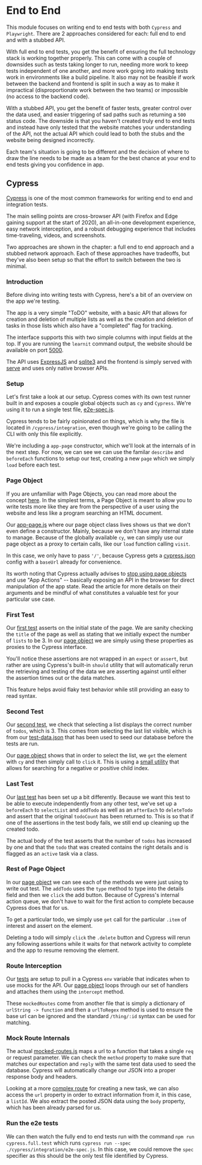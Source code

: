 # End to End

This module focuses on writing end to end tests with both `Cypress` and `Playwright`. There are 2 approaches considered
for each: full end to end and with a stubbed API.

With full end to end tests, you get the benefit of ensuring the full technology stack is working together properly. This
can come with a couple of downsides such as tests taking longer to run, needing more work to keep tests independent of
one another, and more work going into making tests work in environments like a build pipeline. It also may not be
feasible if work between the backend and frontend is split in such a way as to make it impractical (disproportionate
work between the two teams) or impossible (no access to the backend code).

With a stubbed API, you get the benefit of faster tests, greater control over the data used, and easier triggering of
sad paths such as returning a `500` status code. The downside is that you haven't created truly end to end tests and
instead have only tested that the website matches your understanding of the API, not the actual API which could lead
to both the stubs and the website being designed incorrectly.

Each team's situation is going to be different and the decision of where to draw the line needs to be made as a team
for the best chance at your end to end tests giving you confidence in app.

## Cypress

[Cypress](https://www.cypress.io/) is one of the most common frameworks for writing end to end and integration tests.

The main selling points are cross-browser API (with Firefox and Edge gaining support at the start of 2020), an all-in-one
development experience, easy network interception, and a robust debugging experience that includes time-traveling, videos,
and screenshots.

Two approaches are shown in the chapter: a full end to end approach and a stubbed network approach. Each of these approaches
have tradeoffs, but they've also been setup so that the effort to switch between the two is minimal.

### Introduction

Before diving into writing tests with Cypress, here's a bit of an overview on the app we're testing.

The app is a very simple "ToDO" website, with a basic API that allows for creation and deletion of multiple
lists as well as the creation and deletion of tasks in those lists which also have a "completed" flag for tracking.

The interface supports this with two simple columns with input fields at the top. If you are running the `learnit`
command output, the website should be available on port [5000](http://localhost:5000).

The API uses [ExpressJS](https://expressjs.com/) and [sqlite3](https://www.npmjs.com/package/sqlite3) and the frontend is simply
served with [serve](https://www.npmjs.com/package/serve) and uses only native browser APIs.

### Setup

Let's first take a look at our setup. Cypress comes with its own test runner built in and exposes a couple
global objects such as `cy` and `Cypress`. We're using it to run a single test file, [e2e-spec.js](/EndtoEnd/cypress/integration/e2e-spec.js#L1-13).

Cypress tends to be fairly opinionated on things, which is why the file is located in `/cypress/integration`, even
though we're going to be calling the CLI with only this file explicitly.

We're including a `app-page` constructor, which we'll look at the internals of in the next step. For now, we can see we
can use the familar `describe` and `beforeEach` functions to setup our test, creating a new `page` which we simply
`load` before each test.

### Page Object

If you are unfamiliar with Page Objects, you can read more about the concept [here](https://martinfowler.com/bliki/PageObject.html). In the simplest
terms, a Page Object is meant to allow you to write tests more like they are from the perspective of a user using the website and less like a
program searching an HTML document.

Our [app-page.js](/EndtoEnd/cypress/app-page.js#L6-15) where our page object class lives shows us that we don't even define a constructor. Mainly,
because we don't have any internal state to manage. Because of the globally available `cy`, we can simply use our page object as a proxy to
certain calls, like our `load` function calling `visit`.

In this case, we only have to pass `'/'`, because Cypress gets a [cypress.json](/EndtoEnd/cypress.json#L1-4) config with a `baseUrl` already for convenience.

Its worth noting that Cypress actually advises to [stop using page objects](https://www.cypress.io/blog/2019/01/03/stop-using-page-objects-and-start-using-app-actions/)
and use "App Actions" -- basically exposing an API in the browser for direct manipulation of the app state. Read the article for more details
on their arguments and be mindful of what constitutes a valuable test for your particular use case.

### First Test

Our [first test](/EndtoEnd/cypress/integration/e2e-spec.js#L15-18) asserts on the initial state of the page.
We are sanity checking the `title` of the page as well as stating that we initially expect the number of `lists` to
be 3. In our [page object](/EndtoEnd/cypress/app-page.js#L17-23) we are simply using these properties as
proxies to the Cypress interface.

You'll notice these assertions are not wrapped in an `expect` or `assert`, but rather are using Cypress's built-in
`should` utility that will automatically rerun the retrieving and testing of the data we are asserting against until
either the assertion times out or the data matches.

This feature helps avoid flaky test behavior while still providing an easy to read syntax.

### Second Test

Our [second test](/EndtoEnd/cypress/integration/e2e-spec.js#L20-24), we check that selecting a list displays the correct
number of `todos`, which is 3. This comes from selecting the last list visible, which is from our [test-data.json](/EndtoEnd/test-data.json#L1-12)
that has been used to seed our database before the tests are run.

Our [page object](/EndtoEnd/cypress/app-page.js#L25-31) shows that in order to select the list, we `get` the element with `cy` and then
simply call to `click` it. This is using a [small utility](/EndtoEnd/cypress/app-page.js#L3-3) that allows for searching for a
negative or positive child index.

### Last Test

Our [last test](/EndtoEnd/cypress/integration/e2e-spec.js#L26-51) has been set up a bit differently. Because we
want this test to be able to execute independently from any other test, we've set up a `beforeEach` to `selectList`
and `addTodo` as well as an `afterEach` to `deleteTodo` and assert that the original `todoCount` has been
returned to. This is so that if one of the assertions in the test body fails, we still end up cleaning up the
created todo.

The actual body of the test asserts that the number of `todos` has increased by one and that the `todo` that
was created contains the right details and is flagged as an `active` task via a class.
### Rest of Page Object

In our [page object](/EndtoEnd/cypress/app-page.js#L33-44) we can see each of the methods we were just using to
write out test. The `addTodo` uses the `type` method to type into the details field and then we `click` the add
button. Because of Cypress's internal action queue, we don't have to wait for the first action to complete because
Cypress does that for us.

To get a particular todo, we simply use `get` call for the particular `.item` of interest and assert on the element.

Deleting a todo will simply `click` the `.delete` button and Cypress will rerun any following assertions while
it waits for that network activity to complete and the app to resume removing the element.

### Route Interception

Our [tests](/EndtoEnd/cypress/integration/e2e-spec.js#L7-13) are setup to pull in a Cypress `env` variable that indicates
when to use mocks for the API. Our [page object](/EndtoEnd/cypress/app-page.js#L7-11) loops through our set of handlers
and attaches them using the `intercept` method.

These `mockedRoutes` come from another file that is simply a dictionary of `urlString -> function` and then a `urlToRegex`
method is used to ensure the base url can be ignored and the standard `/thing/:id` syntax can be used for matching.

### Mock Route Internals

The actual [mocked-routes.js](/EndtoEnd/cypress/mocked-routes.js#L4-8) maps a url to a function that takes a
single `req` or request parameter. We can check the `method` property to make sure that matches our
expectation and `reply` with the same test data used to seed the database. Cypress will automatically
change our JSON into a proper response body and headers.

Looking at a more [complex route](/EndtoEnd/cypress/mocked-routes.js#L15-27) for creating a new task, we
can also access the `url` property in order to extract information from it, in this case, a `listId`.
We also extract the posted JSON data using the `body` property, which has been already parsed for us.

### Run the e2e tests

We can then watch the fully end to end tests run with the command `npm run cypress.full.test` which runs
`cypress run --spec ./cypress/integration/e2e-spec.js`. In this case, we could remove the `spec` specifier
as this should be the only test file identified by Cypress.
